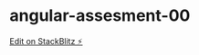 # angular-assesment-00

[Edit on StackBlitz ⚡️](https://stackblitz.com/edit/stackblitz-starters-kunddn)